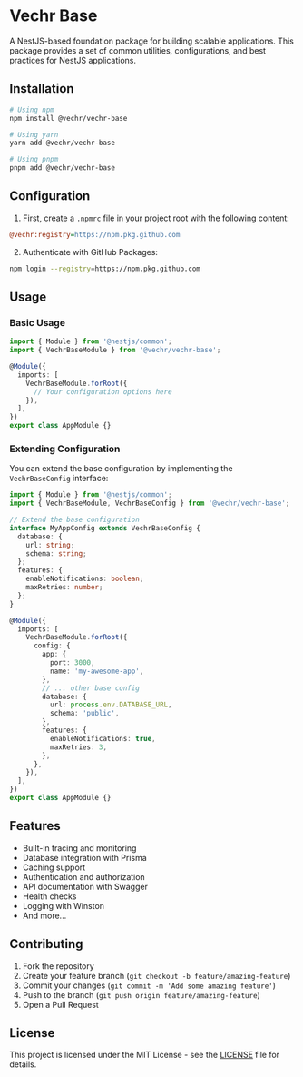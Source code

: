 # Vechr Base

A NestJS-based foundation package for building scalable applications. This package provides a set of common utilities, configurations, and best practices for NestJS applications.

## Installation

```bash
# Using npm
npm install @vechr/vechr-base

# Using yarn
yarn add @vechr/vechr-base

# Using pnpm
pnpm add @vechr/vechr-base
```

## Configuration

1. First, create a `.npmrc` file in your project root with the following content:

```ini
@vechr:registry=https://npm.pkg.github.com
```

2. Authenticate with GitHub Packages:

```bash
npm login --registry=https://npm.pkg.github.com
```

## Usage

### Basic Usage

```typescript
import { Module } from '@nestjs/common';
import { VechrBaseModule } from '@vechr/vechr-base';

@Module({
  imports: [
    VechrBaseModule.forRoot({
      // Your configuration options here
    }),
  ],
})
export class AppModule {}
```

### Extending Configuration

You can extend the base configuration by implementing the `VechrBaseConfig` interface:

```typescript
import { Module } from '@nestjs/common';
import { VechrBaseModule, VechrBaseConfig } from '@vechr/vechr-base';

// Extend the base configuration
interface MyAppConfig extends VechrBaseConfig {
  database: {
    url: string;
    schema: string;
  };
  features: {
    enableNotifications: boolean;
    maxRetries: number;
  };
}

@Module({
  imports: [
    VechrBaseModule.forRoot({
      config: {
        app: {
          port: 3000,
          name: 'my-awesome-app',
        },
        // ... other base config
        database: {
          url: process.env.DATABASE_URL,
          schema: 'public',
        },
        features: {
          enableNotifications: true,
          maxRetries: 3,
        },
      },
    }),
  ],
})
export class AppModule {}
```

## Features

- Built-in tracing and monitoring
- Database integration with Prisma
- Caching support
- Authentication and authorization
- API documentation with Swagger
- Health checks
- Logging with Winston
- And more...

## Contributing

1. Fork the repository
2. Create your feature branch (`git checkout -b feature/amazing-feature`)
3. Commit your changes (`git commit -m 'Add some amazing feature'`)
4. Push to the branch (`git push origin feature/amazing-feature`)
5. Open a Pull Request

## License

This project is licensed under the MIT License - see the [LICENSE](LICENSE) file for details.